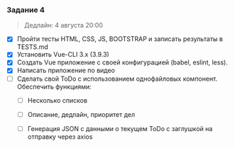 ### Задание 4
>Дедлайн: 4 августа 20:00

- [x] Пройти тесты HTML, CSS, JS, BOOTSTRAP и записать результаты в TESTS.md
- [x] Установить Vue-CLI 3.x (3.9.3)
- [x] Создать Vue приложение с своей конфигурацией (babel, eslint, less).
- [x] Написать приложение по видео
- [ ] Сделать свой ToDo с использованием однофайловых компонент. Обеспечить функциями: 
	- [ ] Несколько списков 
	- [ ] Описание, дедлайн, приоритет дел 
	- [ ] Генерация JSON с данными о текущем ToDo с заглушкой на отправку через axios 

